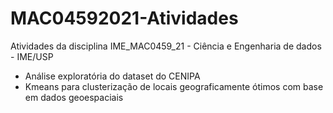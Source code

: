 # MAC04592021-Atividades
Atividades da disciplina IME_MAC0459_21 - Ciência e Engenharia de dados  - IME/USP

* Análise exploratória do dataset do CENIPA
* Kmeans para clusterização de locais geograficamente ótimos com base em dados geoespaciais
